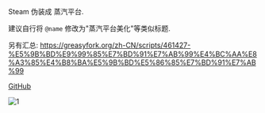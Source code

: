 Steam 伪装成 蒸汽平台.

建议自行将 `@name` 修改为"蒸汽平台美化"等类似标题.

另有汇总: 
https://greasyfork.org/zh-CN/scripts/461427-%E5%9B%BD%E9%99%85%E7%BD%91%E7%AB%99%E4%BC%AA%E8%A3%85%E4%B8%BA%E5%9B%BD%E5%86%85%E7%BD%91%E7%AB%99

[GitHub](https://github.com/userElaina/this-is-the-China-website)

![1](https://raw.githubusercontent.com/userElaina/this-is-the-China-website/main/steam/show1.png)

